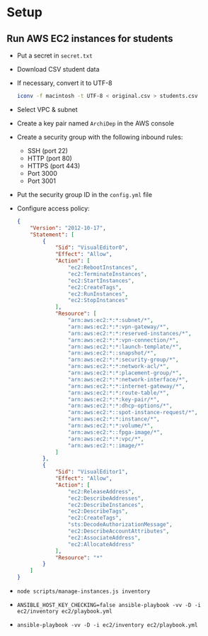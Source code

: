 # Setup

## Run AWS EC2 instances for students

* Put a secret in `secret.txt`
* Download CSV student data
* If necessary, convert it to UTF-8

  ```bash
  iconv -f macintosh -t UTF-8 < original.csv > students.csv
  ```
* Select VPC & subnet
* Create a key pair named `ArchiDep` in the AWS console
* Create a security group with the following inbound rules:
  * SSH (port 22)
  * HTTP (port 80)
  * HTTPS (port 443)
  * Port 3000
  * Port 3001
* Put the security group ID in the `config.yml` file
* Configure access policy:

  ```json
  {
      "Version": "2012-10-17",
      "Statement": [
          {
              "Sid": "VisualEditor0",
              "Effect": "Allow",
              "Action": [
                  "ec2:RebootInstances",
                  "ec2:TerminateInstances",
                  "ec2:StartInstances",
                  "ec2:CreateTags",
                  "ec2:RunInstances",
                  "ec2:StopInstances"
              ],
              "Resource": [
                  "arn:aws:ec2:*:*:subnet/*",
                  "arn:aws:ec2:*:*:vpn-gateway/*",
                  "arn:aws:ec2:*:*:reserved-instances/*",
                  "arn:aws:ec2:*:*:vpn-connection/*",
                  "arn:aws:ec2:*:*:launch-template/*",
                  "arn:aws:ec2:*::snapshot/*",
                  "arn:aws:ec2:*:*:security-group/*",
                  "arn:aws:ec2:*:*:network-acl/*",
                  "arn:aws:ec2:*:*:placement-group/*",
                  "arn:aws:ec2:*:*:network-interface/*",
                  "arn:aws:ec2:*:*:internet-gateway/*",
                  "arn:aws:ec2:*:*:route-table/*",
                  "arn:aws:ec2:*:*:key-pair/*",
                  "arn:aws:ec2:*:*:dhcp-options/*",
                  "arn:aws:ec2:*::spot-instance-request/*",
                  "arn:aws:ec2:*:*:instance/*",
                  "arn:aws:ec2:*:*:volume/*",
                  "arn:aws:ec2:*::fpga-image/*",
                  "arn:aws:ec2:*:*:vpc/*",
                  "arn:aws:ec2:*::image/*"
              ]
          },
          {
              "Sid": "VisualEditor1",
              "Effect": "Allow",
              "Action": [
                  "ec2:ReleaseAddress",
                  "ec2:DescribeAddresses",
                  "ec2:DescribeInstances",
                  "ec2:DescribeTags",
                  "ec2:CreateTags",
                  "sts:DecodeAuthorizationMessage",
                  "ec2:DescribeAccountAttributes",
                  "ec2:AssociateAddress",
                  "ec2:AllocateAddress"
              ],
              "Resource": "*"
          }
      ]
  }
  ```
* `node scripts/manage-instances.js inventory`
* `ANSIBLE_HOST_KEY_CHECKING=false ansible-playbook -vv -D -i ec2/inventory ec2/playbook.yml`
* `ansible-playbook -vv -D -i ec2/inventory ec2/playbook.yml`
